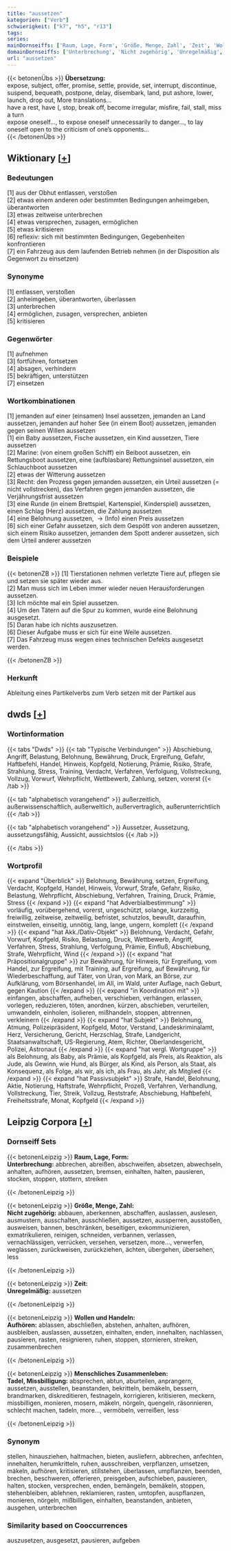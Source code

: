 ```yaml
---
title: "aussetzen"
kategorien: ["Verb"]
schwierigkeit: ["k7", "h5", "r13"]
tags:
series:
mainDornseiffs: ['Raum, Lage, Form', 'Größe, Menge, Zahl', 'Zeit', 'Wollen und Handeln', 'Menschliches Zusammenleben']
domainDornseiffs: ['Unterbrechung', 'Nicht zugehörig', 'Unregelmäßig', 'Aufhören', 'Tadel, Missbilligung']
url: "aussetzen"
---
```


{{< betonenÜbs >}}
**Übersetzung:**  
expose, subject, offer, promise, settle, provide, set, interrupt, discontinue, suspend, bequeath, postpone, delay, disembark, land, put ashore, lower, launch, drop  out, More translations...  
have a rest, have (, stop, break off, become irregular, misfire, fail, stall, miss a turn  
expose oneself..., to expose oneself unnecessarily to danger..., to lay oneself open to the criticism of one’s opponents...  
{{< /betonenÜbs >}}

## Wiktionary [[+](https://de.wiktionary.org/wiki/aussetzen)]

### Bedeutungen
[1] aus der Obhut entlassen, verstoßen  
[2] etwas einem anderen oder bestimmten Bedingungen anheimgeben, überantworten  
[3] etwas zeitweise unterbrechen  
[4] etwas versprechen, zusagen, ermöglichen  
[5] etwas kritisieren  
[6] reflexiv: sich mit bestimmten Bedingungen, Gegebenheiten konfrontieren  
[7] ein Fahrzeug aus dem laufenden Betrieb nehmen (in der Disposition als Gegenwort zu einsetzen)  

### Synonyme
[1] entlassen, verstoßen  
[2] anheimgeben, überantworten, überlassen  
[3] unterbrechen  
[4] ermöglichen, zusagen, versprechen, anbieten  
[5] kritisieren  

### Gegenwörter
[1] aufnehmen  
[3] fortführen, fortsetzen  
[4] absagen, verhindern  
[5] bekräftigen, unterstützen  
[7] einsetzen  

### Wortkombinationen
[1] jemanden auf einer (einsamen) Insel aussetzen, jemanden an Land aussetzen, jemanden auf hoher See (in einem Boot) aussetzen, jemanden gegen seinen Willen aussetzen  
[1] ein Baby aussetzen, Fische aussetzen, ein Kind aussetzen, Tiere aussetzen  
[2] Marine: (von einem großen Schiff) ein Beiboot aussetzen, ein Rettungsboot aussetzen, eine (aufblasbare) Rettungsinsel aussetzen, ein Schlauchboot aussetzen  
[2] etwas der Witterung aussetzen  
[3] Recht: den Prozess gegen jemanden aussetzen, ein Urteil aussetzen (= nicht vollstrecken), das Verfahren gegen jemanden aussetzen, die Verjährungsfrist aussetzen  
[3] eine Runde (in einem Brettspiel, Kartenspiel, Kinderspiel) aussetzen, einen Schlag (Herz) aussetzen, die Zahlung aussetzen  
[4] eine Belohnung aussetzen,  -> (Info) einen Preis aussetzen  
[6] sich einer Gefahr aussetzen, sich dem Gespött von anderen aussetzen, sich einem Risiko aussetzen, jemanden dem Spott anderer aussetzen, sich dem Urteil anderer aussetzen  

### Beispiele
{{< betonenZB >}}
[1] Tierstationen nehmen verletzte Tiere auf, pflegen sie und setzen sie später wieder aus.  
[2] Man muss sich im Leben immer wieder neuen Herausforderungen aussetzen.  
[3] Ich möchte mal ein Spiel aussetzen.  
[4] Um den Tätern auf die Spur zu kommen, wurde eine Belohnung ausgesetzt.  
[5] Daran habe ich nichts auszusetzen.  
[6] Dieser Aufgabe muss er sich für eine Weile aussetzen.  
[7] Das Fahrzeug muss wegen eines technischen Defekts ausgesetzt werden.  

{{< /betonenZB >}}
### Herkunft
Ableitung eines Partikelverbs zum Verb setzen mit der Partikel aus  



## dwds [[+](https://www.dwds.de/wb/aussetzen)]

### Wortinformation
{{< tabs "Dwds" >}}
{{< tab "Typische Verbindungen" >}}
Abschiebung, Angriff, Belastung, Belohnung, Bewährung, Druck, Ergreifung, Gefahr, Haftbefehl, Handel, Hinweis, Kopfgeld, Notierung, Prämie, Risiko, Strafe, Strahlung, Stress, Training, Verdacht, Verfahren, Verfolgung, Vollstreckung, Vollzug, Vorwurf, Wehrpflicht, Wettbewerb, Zahlung, setzen, vorerst
{{< /tab >}}

{{< tab "alphabetisch vorangehend" >}}
außerzeitlich, außerwissenschaftlich, außerweltlich, außervertraglich, außerunterrichtlich
{{< /tab >}}

{{< tab "alphabetisch vorangehend" >}}
Aussetzer, Aussetzung, aussetzungsfähig, Aussicht, aussichtslos
{{< /tab >}}

{{< /tabs >}}

### Wortprofil
{{< expand "Überblick" >}} Belohnung, Bewährung, setzen, Ergreifung, Verdacht, Kopfgeld, Handel, Hinweis, Vorwurf, Strafe, Gefahr, Risiko, Belastung, Wehrpflicht, Abschiebung, Verfahren, Training, Druck, Prämie, Stress {{< /expand >}}
{{< expand "hat Adverbialbestimmung" >}} vorläufig, vorübergehend, vorerst, ungeschützt, solange, kurzzeitig, freiwillig, zeitweise, zeitweilig, befristet, schutzlos, bewußt, daraufhin, einstweilen, einseitig, unnötig, lang, lange, ungern, komplett {{< /expand >}}
{{< expand "hat Akk./Dativ-Objekt" >}} Belohnung, Verdacht, Gefahr, Vorwurf, Kopfgeld, Risiko, Belastung, Druck, Wettbewerb, Angriff, Verfahren, Stress, Strahlung, Verfolgung, Prämie, Einfluß, Abschiebung, Strafe, Wehrpflicht, Wind {{< /expand >}}
{{< expand "hat Präpositionalgruppe" >}} zur Bewährung, für Hinweis, für Ergreifung, vom Handel, zur Ergreifung, mit Training, auf Ergreifung, auf Bewährung, für Wiederbeschaffung, auf Täter, von Uran, von Mark, an Börse, zur Aufklärung, vom Börsenhandel, im All, im Wald, unter Auflage, nach Geburt, gegen Kaution {{< /expand >}}
{{< expand "in Koordination mit" >}} einfangen, abschaffen, aufheben, verschieben, verhängen, erlassen, vorlegen, reduzieren, töten, anordnen, kürzen, abschieben, verurteilen, umwandeln, einholen, isolieren, mißhandeln, stoppen, abtrennen, verkleinern {{< /expand >}}
{{< expand "hat Subjekt" >}} Belohnung, Atmung, Polizeipräsident, Kopfgeld, Motor, Verstand, Landeskriminalamt, Herz, Versicherung, Gericht, Herzschlag, Strafe, Landgericht, Staatsanwaltschaft, US-Regierung, Atem, Richter, Oberlandesgericht, Polizei, Astronaut {{< /expand >}}
{{< expand "hat vergl. Wortgruppe" >}} als Belohnung, als Baby, als Prämie, als Kopfgeld, als Preis, als Reaktion, als Jude, als Gewinn, wie Hund, als Bürger, als Kind, als Person, als Staat, als Konsequenz, als Folge, als wir, als ich, als Frau, als Jahr, als Mitglied {{< /expand >}}
{{< expand "hat Passivsubjekt" >}} Strafe, Handel, Belohnung, Aktie, Notierung, Haftstrafe, Wehrpflicht, Prozeß, Verfahren, Verhandlung, Vollstreckung, Tier, Streik, Vollzug, Reststrafe, Abschiebung, Haftbefehl, Freiheitsstrafe, Monat, Kopfgeld {{< /expand >}}

## Leipzig Corpora [[+](https://corpora.uni-leipzig.de/en/res?word=aussetzen&corpusId=deu_newscrawl-public_2018)]

### Dornseiff Sets
{{< betonenLeipzig >}}
**Raum, Lage, Form:**  
**Unterbrechung:** abbrechen, abreißen, abschweifen, absetzen, abwechseln, anhalten, aufhören, aussetzen, bremsen, einhalten, halten, pausieren, stocken, stoppen, stottern, streiken  

{{< /betonenLeipzig >}}


{{< betonenLeipzig >}}
**Größe, Menge, Zahl:**  
**Nicht zugehörig:** abbauen, aberkennen, abschaffen, auslassen, auslesen, ausmustern, ausschalten, ausschließen, aussetzen, aussperren, ausstoßen, ausweisen, bannen, beschränken, beseitigen, exkommunizieren, exmatrikulieren, reinigen, schneiden, verbannen, verlassen, vernachlässigen, verrücken, versehen, versetzen, more..., verwerfen, weglassen, zurückweisen, zurückziehen, ächten, übergehen, übersehen, less  

{{< /betonenLeipzig >}}


{{< betonenLeipzig >}}
**Zeit:**  
**Unregelmäßig:** aussetzen  

{{< /betonenLeipzig >}}


{{< betonenLeipzig >}}
**Wollen und Handeln:**  
**Aufhören:** ablassen, abschließen, abstehen, anhalten, aufhören, ausbleiben, auslassen, aussetzen, einhalten, enden, innehalten, nachlassen, pausieren, rasten, resignieren, ruhen, stoppen, stornieren, streiken, zusammenbrechen  

{{< /betonenLeipzig >}}


{{< betonenLeipzig >}}
**Menschliches Zusammenleben:**  
**Tadel, Missbilligung:** absprechen, abtun, aburteilen, anprangern, aussetzen, ausstellen, beanstanden, bekritteln, bemäkeln, bessern, brandmarken, diskreditieren, festnageln, korrigieren, kritisieren, meckern, missbilligen, monieren, mosern, mäkeln, nörgeln, quengeln, räsonnieren, schlecht machen, tadeln, more..., vermöbeln, verreißen, less  

{{< /betonenLeipzig >}}

### Synonym
stellen, hinausziehen, haltmachen, bieten, ausliefern, abbrechen, anfechten, innehalten, herumkritteln, ruhen, ausschreiben, verpflanzen, umsetzen, mäkeln, aufhören, kritisieren, stillstehen, überlassen, umpflanzen, beenden, brechen, beschweren, offerieren, preisgeben, aufschieben, pausieren, halten, stocken, versprechen, enden, bemängeln, bemäkeln, stoppen, stehenbleiben, ablehnen, reklamieren, rasten, umtopfen, auspflanzen, monieren, nörgeln, mißbilligen, einhalten, beanstanden, anbieten, ausgehen, unterbrechen


### Similarity based on Cooccurrences
auszusetzen, ausgesetzt, pausieren, aufgeben

